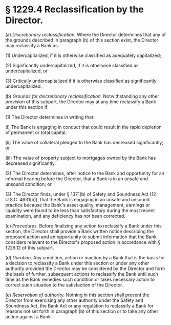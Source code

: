 # § 1229.4   Reclassification by the Director.

(a) *Discretionary reclassification.* Where the Director determines that any of the grounds described in paragraph (b) of this section exist, the Director may reclassify a Bank as:


(1) Undercapitalized, if it is otherwise classified as adequately capitalized;


(2) Significantly undercapitalized, if it is otherwise classified as undercapitalized; or


(3) Critically undercapitalized if it is otherwise classified as significantly undercapitalized.


(b) *Grounds for discretionary reclassification.* Notwithstanding any other provision of this subpart, the Director may at any time reclassify a Bank under this section if:


(1) The Director determines in writing that:


(i) The Bank is engaging in conduct that could result in the rapid depletion of permanent or total capital;


(ii) The value of collateral pledged to the Bank has decreased significantly; or


(iii) The value of property subject to mortgages owned by the Bank has decreased significantly.


(2) The Director determines, after notice to the Bank and opportunity for an informal hearing before the Director, that a Bank is in an unsafe and unsound condition; or


(3) The Director finds, under § 1371(b) of Safety and Soundness Act (12 U.S.C. 4631(b)), that the Bank is engaging in an unsafe and unsound practice because the Bank's asset quality, management, earnings or liquidity were found to be less than satisfactory during the most recent examination, and any deficiency has not been corrected.


(c) *Procedures.* Before finalizing any action to reclassify a Bank under this section, the Director shall provide a Bank written notice describing the proposed action and an opportunity to submit information that the Bank considers relevant to the Director's proposed action in accordance with § 1229.12 of this subpart.


(d) *Duration.* Any condition, action or inaction by a Bank that is the basis for a decision to reclassify a Bank under this section or under any other authority provided the Director may be considered by the Director and form the basis of further, subsequent actions to reclassify the Bank until such time as the Bank remedies such condition or takes necessary action to correct such situation to the satisfaction of the Director.


(e) *Reservation of authority.* Nothing in this section shall prevent the Director from exercising any other authority under the Safety and Soundness Act, the Bank Act or any regulation to reclassify a Bank for reasons not set forth in paragraph (b) of this section or to take any other action against a Bank.





